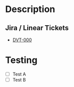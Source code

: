 # Description

<!-- Please include a summary of the changes and the related issue. Indicate
which changes are breaking. Please also include relevant motivation and context.
List any dependencies that are required for this change. -->

## Jira / Linear Tickets

- [DVT-000]()

# Testing

<!-- Please describe the tests that you ran to verify your changes. Provide
instructions so the tests are reproduceable. Please also list any relevant
details for the test configuration -->

- [ ] Test A
- [ ] Test B

